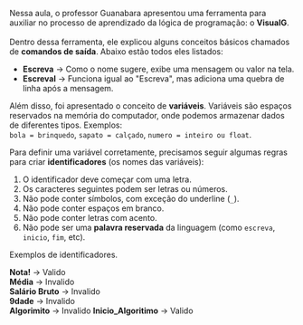 Nessa aula, o professor Guanabara apresentou uma ferramenta para auxiliar no processo de aprendizado da lógica de programação: o **VisualG**. <br>  
Dentro dessa ferramenta, ele explicou alguns conceitos básicos chamados de **comandos de saída**. Abaixo estão todos eles listados: <br>  

- **Escreva** → Como o nome sugere, exibe uma mensagem ou valor na tela. <br>
- **Escreval** → Funciona igual ao "Escreva", mas adiciona uma quebra de linha após a mensagem. <br>

Além disso, foi apresentado o conceito de **variáveis**. Variáveis são espaços reservados na memória do computador, onde podemos armazenar dados de diferentes tipos. Exemplos:  
`bola = brinquedo`, `sapato = calçado`, `numero = inteiro ou float`. <br>

Para definir uma variável corretamente, precisamos seguir algumas regras para criar **identificadores** (os nomes das variáveis): <br>

1. O identificador deve começar com uma letra. <br>
2. Os caracteres seguintes podem ser letras ou números. <br>
3. Não pode conter símbolos, com exceção do underline (`_`). <br>
4. Não pode conter espaços em branco. <br>
5. Não pode conter letras com acento. <br>
6. Não pode ser uma **palavra reservada** da linguagem (como `escreva`, `inicio`, `fim`, etc). <br>

Exemplos de identificadores.

**Nota!** → Valido <br>
**Média** → Invalido <br>
**Salário Bruto** → Invalido <br>
**9dade** → Invalido <br>
**Algorimito** → Invalido 
**Inicio_Algoritimo** → Valido
